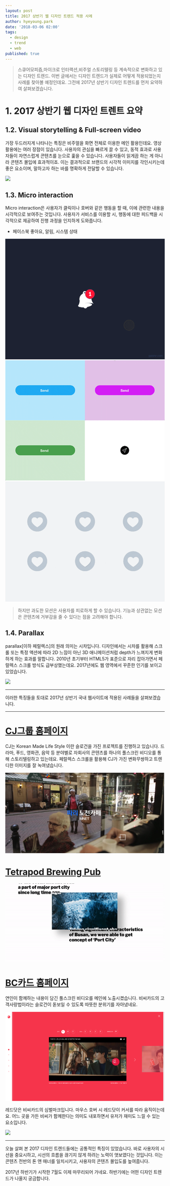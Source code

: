 ```yaml
---
layout: post
title: 2017 상반기 웹 디자인 트렌드 적용 사례
author: hyeyoung.park
date: '2018-03-06 02:00'
tags:
  - design
  - trend
  - web
published: true
---
```

> 스큐어모피즘,마이크로 인터랙션,비주얼 스토리텔링 등 계속적으로 변화하고 있는 디자인 트렌드.
> 이번 글에서는 디자인 트렌드가 실제로 어떻게 적용되었는지 사례를 찾아볼 예정인데요.
> 그전에 2017년 상반기 디자인 트렌드를 먼저 요약하여 살펴보겠습니다.

# 1. 2017 상반기 웹 디자인 트렌트 요약

## 1.2. Visual storytelling & Full-screen video
가장 두드러지게 나타나는 특징은 비주얼을 화면 전체로 이용한 메인 활용인데요. 영상 활용에는 여러 장점이 있습니다.
사용자의 관심을 빠르게 끌 수 있고, 동적 효과로 사용자들이 자연스럽게 콘텐츠를 눈으로 훑을 수 있습니다.
사용자들이 읽게끔 하는 게 아니라 콘텐츠 몰입에 효과적이죠.
이는 결과적으로 브랜드의 시각적 이미지를 각인시키는데 좋은 요소이며, 말하고자 하는 바를 명확하게 전달할 수 있습니다.

![](/static/images/f06a63bd-9699-49ca-b59c-bdf41ce8bcb52018030611.gif)


## 1.3. Micro interaction
Micro interaction은 사용자가 클릭이나 호버와 같은 행동을 할 때, 이에 관련한 내용을 시각적으로 보여주는 것입니다.
사용자가 서비스를 이용할 시, 행동에 대한 피드백을 시각적으로 제공하여 진행 과정을 인지하게 도와줍니다.
+ 페이스북 좋아요, 알림, 시스템 상태

![](/static/images/6cf6f7b2-2349-4d51-a283-a626060dfda52018030611.gif)
![](/static/images/e01c4353-2b9f-46ad-92a5-52558ce338682018030611.gif)
![](/static/images/0302296c-bd73-4ef7-9b8f-12864f5969272018030611.gif)

  > 하지만 과도한 모션은 사용자를 피로하게 할 수 있습니다. 기능과 상관없는 모션은 콘텐츠에 거부감을 줄 수 있다는 점을 고려해야 합니다.


## 1.4. Parallax
parallax[이하 페럴렉스]의 원래 의미는 시차입니다.
디자인에서는 시차를 활용해 스크롤 또는 특정 액션에 따라 2D 느낌이 아닌 3D 애니메이션처럼 depth가 느껴지게 변화하게 하는 효과를 말합니다.
2010년 초기부터 HTML5가 표준으로 자리 잡아가면서 페럴렉스 스크롤 방식도 급부상했는데요.
2017년에도 웹 영역에서 꾸준한 인기를 보이고 있었습니다.

![](/static/images/c6147f64-27b4-45c9-b260-9695bd6d93462018030611.gif)


*****
이러한 특징들을 토대로 2017년 상반기 국내 웹사이트에 적용된 사례들을 살펴보겠습니다.
*****


# [CJ그룹 홈페이지](http://www.cj.net/)
CJ는 Korean Made Life Style 이란 슬로건을 가진 프로젝트를 진행하고 있습니다.
드라마, 푸드, 영화관, 음악 등 분야별로 자회사의 콘텐츠를 하나의 풀스크린 비디오를 통해 스토리텔링하고 있는데요.
페럴렉스 스크롤을 활용해 CJ가 가진 변화무쌍하고 트렌디한 이미지를 잘 녹여냈습니다.

![](/static/images/4dd89caf-9f54-4e3c-8411-422cf63d1a732018030611.png)


# [Tetrapod Brewing Pub](http://www.tetrapodbrewing.com/)

![](/static/images/0199b327-361f-4d1d-9bc4-efc44eab68fa2018030611.gif)


# [BC카드 홈페이지](http://www.nowbc.net/)
연인이 함께하는 내용이 담긴 풀스크린 비디오를 메인에 노출시켰습니다.
비씨카드의 고객사랑법이라는 슬로건이 돋보일 수 있도록 따뜻한 분위기를 자아냈네요.

![](/static/images/screenshot-www.nowbc.net-2018.png)

레드닷은 비씨카드의 심벌마크입니다.
마우스 호버 시 레드닷이 커서를 따라 움직이는데요. 어느 곳을 가든 비씨가 함께한다는 의미도 내포하면서 유저가 재미도 느낄 수 있는 요소입니다.

![](/static/images/cc5e4234-37dd-4e85-bb70-9bc43d1b0ab02018030611.gif)

*****

오늘 살펴 본 2017 디자인 트렌드들에는 공통적인 특징이 있었습니다.
바로 사용자의 시선을 중요시하고, 시선의 흐름을 끊기지 않게 하려는 노력이 엿보였다는 것입니다.
이는 콘텐츠 전반의 톤 앤 매너를 일치시키고, 사용자의 콘텐츠 몰입도를 높여줍니다.

2017년 하반기가 시작한 7월도 이제 마무리되어 가네요.
하반기에는 어떤 디자인 트렌드가 나올지 궁금합니다.
